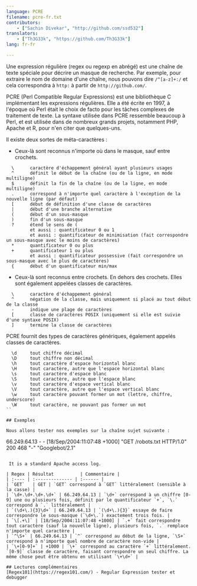 ```yaml
---
language: PCRE
filename: pcre-fr.txt
contributors:
    - ["Sachin Divekar", "http://github.com/ssd532"]
translators:
    - ["Th3G33k", "https://github.com/Th3G33k"]
lang: fr-fr

---
```


Une expression régulière (regex ou regexp en abrégé) est une chaîne de texte spéciale pour décrire un masque de recherche. Par exemple, pour extraire le nom de domaine d'une chaîne, nous pouvons dire `/^[a-z]+:/` et cela correspondra à `http:` à partir de `http://github.com/`.

PCRE (Perl Compatible Regular Expressions) est une bibliothèque C implémentant les expressions régulières. Elle a été écrite en 1997, à l'époque où Perl était le choix de facto pour les tâches complexes de traitement de texte. La syntaxe utilisée dans PCRE ressemble beaucoup à Perl, et est utilisée dans de nombreux grands projets, notamment PHP, Apache et R, pour n'en citer que quelques-uns.

Il existe deux sortes de méta-caractères :

* Ceux-là sont reconnus n'importe où dans le masque, sauf entre crochets.

```
  \      caractère d'échappement général ayant plusieurs usages
  ^      définit le début de la chaîne (ou de la ligne, en mode multiligne)
  $      définit la fin de la chaîne (ou de la ligne, en mode multiligne)
  .      correspond à n'importe quel caractère à l'exception de la nouvelle ligne (par défaut)
  [      début de définition d'une classe de caractères
  |      début d'une branche alternative
  (      début d'un sous-masque
  )      fin d'un sous-masque
  ?      étend le sens de (
         et aussi : quantificateur 0 ou 1
         et aussi : quantificateur de minimisation (fait correspondre un sous-masque avec le moins de caractères)
  *      quantificateur 0 ou plus
  +      quantificateur 1 ou plus
         et aussi : quantificateur possessive (fait correspondre un sous-masque avec le plus de caractères)
  {      début d'un quantificateur min/max
```

* Ceux-là sont reconnus entre crochets. En dehors des crochets. Elles sont également appelées classes de caractères.

```
  \      caractère d'échappement général
  ^      négation de la classe, mais uniquement si placé au tout début de la classe
  -      indique une plage de caractères
  [      classe de caractères POSIX (uniquement si elle est suivie d'une syntaxe POSIX)
  ]      termine la classe de caractères
```

PCRE fournit des types de caractères génériques, également appelés classes de caractères.

```
  \d     tout chiffre décimal
  \D     tout chiffre non décimal
  \h     tout caractère d'espace horizontal blanc
  \H     tout caractère, autre que l'espace horizontal blanc
  \s     tout caractère d'espace blanc
  \S     tout caractère, autre que l'espace blanc
  \v     tout caractère d'espace vertical blanc
  \V     tout caractère, autre que l'espace vertical blanc
  \w     tout caractère pouvant former un mot (lettre, chiffre, underscore)
  \W     tout caractère, ne pouvant pas former un mot
``

## Exemples

Nous allons tester nos exemples sur la chaîne sujet suivante :

```
66.249.64.13 - - [18/Sep/2004:11:07:48 +1000] "GET /robots.txt HTTP/1.0" 200 468 "-" "Googlebot/2.1"
```

 It is a standard Apache access log.

| Regex | Résultat          | Commentaire |
| :---- | :-------------- | :------ |
| `GET`   | GET | `GET` correspond à `GET` littéralement (sensible à la casse) |
| `\d+.\d+.\d+.\d+` | 66.249.64.13 | `\d+` correspond à un chiffre [0-9] une ou plusieurs fois, définit par le quantificateur `+`, `\.` correspond à `.` littéralement |
| `(\d+\.){3}\d+` | 66.249.64.13 | `(\d+\.){3}` essaye de faire correspondre le sous-masque (`\d+\.`) exactement trois fois. |
| `\[.+\]` | [18/Sep/2004:11:07:48 +1000] | `.+` fait correspondre tout caractère (sauf la nouvelle ligne), plusieurs fois, `.` remplace n'importe quel caractère |
| `^\S+` | 66.249.64.13 | `^` correspond au début de la ligne, `\S+` correspond à n'importe quel nombre de caractère non-vide |
| `\+[0-9]+` | +1000 | `\+` correspond au caractère `+` littéralement. `[0-9]` classe de caractère, faisant correspondre un seul chiffre. La même chose peut être obtenu en utilisant `\+\d+` |

## Lectures complémentaires
[Regex101](https://regex101.com/) - Regular Expression tester et debugger
